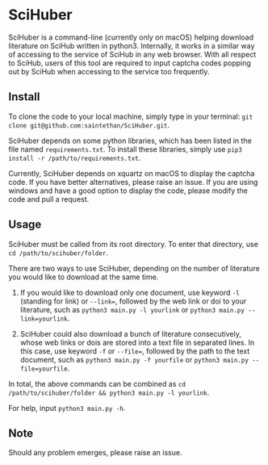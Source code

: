 # SciHuber

SciHuber is a command-line  (currently only on macOS) helping download literature on SciHub written in python3. Internally, it works in a similar way of accessing to the service of SciHub in any web browser. With all respect to SciHub, users of this tool are required to input captcha codes popping out by SciHub when accessing to the service too frequently.

## Install

To clone the code to your local machine, simply type in your terminal: `git clone git@github.com:saintethan/SciHuber.git`.

SciHuber depends on some python libraries, which has been listed in the file named `requirements.txt`. To install these libraries, simply use `pip3 install -r /path/to/requirements.txt`.

Currently, SciHuber depends on xquartz on macOS to display the captcha code. If you have better alternatives, please raise an issue. If you are using windows and have a good option to display the code, please modify the code and pull a request.

## Usage

SciHuber must be called from its root directory. To enter that directory, use `cd /path/to/scihuber/folder`.

There are two ways to use SciHuber, depending on the number of literature you would like to download at the same time.

1. If you would like to download only one document, use keyword `-l` (standing for link) or `--link=`, followed by the web link or doi to your literature, such as `python3 main.py -l yourlink` or `python3 main.py --link=yourlink`.

2. SciHuber could also download a bunch of literature consecutively, whose web links or dois are stored into a text file in separated lines. In this case, use keyword `-f` or `--file=`, followed by the path to the text document, such as `python3 main.py -f yourfile` or `python3 main.py --file=yourfile`.

In total, the above commands can be combined as `cd /path/to/scihuber/folder && python3 main.py -l yourlink`.

For help, input `python3 main.py -h`.

## Note

Should any problem emerges, please raise an issue.
